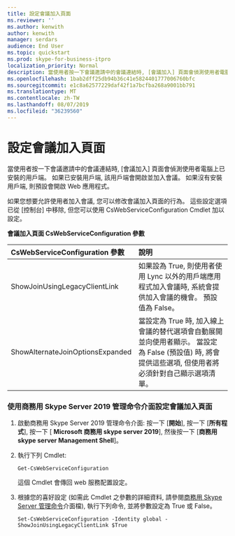```yaml
---
title: 設定會議加入頁面
ms.reviewer: ''
ms.author: kenwith
author: kenwith
manager: serdars
audience: End User
ms.topic: quickstart
ms.prod: skype-for-business-itpro
localization_priority: Normal
description: 當使用者按一下會議邀請中的會議連結時, [會議加入] 頁面會偵測使用者電腦上已安裝的用戶端。 如果已安裝用戶端, 該用戶端會開啟並加入會議。 如果沒有安裝用戶端, 則預設會開啟 Web 應用程式。
ms.openlocfilehash: 1bab2dff25db94b36c41e5824401777006760bfc
ms.sourcegitcommit: e1c8a62577229daf42f1a7bcfba268a9001bb791
ms.translationtype: MT
ms.contentlocale: zh-TW
ms.lasthandoff: 08/07/2019
ms.locfileid: "36239560"
---
```

# <a name="configure-the-meeting-join-page"></a>設定會議加入頁面

當使用者按一下會議邀請中的會議連結時, [會議加入] 頁面會偵測使用者電腦上已安裝的用戶端。 如果已安裝用戶端, 該用戶端會開啟並加入會議。 如果沒有安裝用戶端, 則預設會開啟 Web 應用程式。
  
如果您想要允許使用者加入會議, 您可以修改會議加入頁面的行為。 這些設定選項已從 [控制台] 中移除, 但您可以使用 CsWebServiceConfiguration Cmdlet 加以設定。
  
**會議加入頁面 CsWebServiceConfiguration 參數**

|**CsWebServiceConfiguration 參數**|**說明**|
|:-----|:-----|
|ShowJoinUsingLegacyClientLink  <br/> |如果設為 True, 則使用者使用 Lync 以外的用戶端應用程式加入會議時, 系統會提供加入會議的機會。 預設值為 False。  <br/> |
|ShowAlternateJoinOptionsExpanded  <br/> |當設定為 True 時, 加入線上會議的替代選項會自動展開並向使用者顯示。 當設定為 False (預設值) 時, 將會提供這些選項, 但使用者將必須針對自己顯示選項清單。  <br/> |
   
### <a name="to-configure-the-meeting-join-page-by-using-skype-for-business-server-2019-management-shell"></a>使用商務用 Skype Server 2019 管理命令介面設定會議加入頁面

1. 啟動商務用 Skype Server 2019 管理命令介面: 按一下 [**開始**], 按一下 [**所有程式**], 按一下 [ **Microsoft 商務用 skype server 2019**], 然後按一下 [**商務用 skype server Management Shell**]。
    
2. 執行下列 Cmdlet: 
    
   ```
   Get-CsWebServiceConfiguration
   ```

    這個 Cmdlet 會傳回 web 服務配置設定。
    
3. 根據您的喜好設定 (如需此 Cmdlet 之參數的詳細資料, 請參閱[商務用 Skype Server 管理命令](../../SfbServer/manage/management-shell.md)介面檔), 執行下列命令, 並將參數設定為 True 或 False。
    
   ```
   Set-CsWebServiceConfiguration -Identity global -ShowJoinUsingLegacyClientLink $True
   ```


